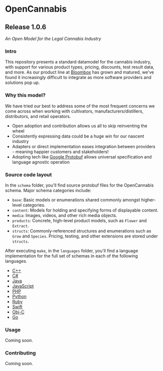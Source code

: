 
# OpenCannabis
## Release __1.0.6__

_An Open Model for the Legal Cannabis Industry_


### Intro

This repository presents a standard datamodel for the cannabis industry, with support for
various product types, pricing, discounts, test result data, and more. As our product line
at [Bloombox](https://bloombox.io) has grown and matured, we've found it increasingly
difficult to integrate as more software providers and solutions pop up.


### Why this model?

We have tried our best to address some of the most frequent concerns we come across when
working with cultivators, manufacturers/distillers, distributors, and retail operators.

- Open adoption and contribution allows us all to skip reinventing the wheel
- Consistently expressing data could be a huge win for our nascent industry
- Adapters or direct implementation eases integration between providers - meaning happier
  customers and stakeholders!
- Adopting tech like [Google Protobuf]() allows universal specification and language
  agnostic operation


### Source code layout

In the `schema` folder, you'll find source protobuf files for the OpenCannabis schema. Major
schema categories include:

- `base`: Basic models or enumerations shared commonly amongst higher-level categories.
- `content`: Models for holding and specifying forms of displayable content.
- `media`: Images, videos, and other rich media objects.
- `products`: Concrete, high-level product models, such as `Flower` and `Extract`.
- `structs`: Commonly-referenced structures and enumerations such as `Grow` and `Species`.
             Pricing, testing, and other extensions are stored under `structs`.

After executing `make`, in the `languages` folder, you'll find a language implementation
for the full set of schemas in each of the following languages.
- [C++](https://github.com/Bloombox/OpenCannabis/tree/master/languages/cpp)
- [C#](https://github.com/Bloombox/OpenCannabis/tree/master/languages/csharp)
- [Java](https://github.com/Bloombox/OpenCannabis/tree/master/languages/java)
- [JavaScript](https://github.com/Bloombox/OpenCannabis/tree/master/languages/js)
- [PHP](https://github.com/Bloombox/OpenCannabis/tree/master/languages/php)
- [Python](https://github.com/Bloombox/OpenCannabis/tree/master/languages/python)
- [Ruby](https://github.com/Bloombox/OpenCannabis/tree/master/languages/ruby)
- [Swift](https://github.com/Bloombox/OpenCannabis/tree/master/languages/swift)
- [Obj-C](https://github.com/Bloombox/OpenCannabis/tree/master/languages/objc)
- [Go](https://github.com/Bloombox/OpenCannabis/tree/master/languages/go)


### Usage

Coming soon.


### Contributing

Coming soon.

